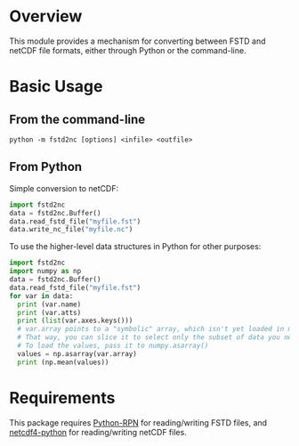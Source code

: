 Overview
========
This module provides a mechanism for converting between FSTD and netCDF file formats, either through Python or the command-line.

Basic Usage
===========

From the command-line
---------------------
```
python -m fstd2nc [options] <infile> <outfile>
```

From Python
-----------
Simple conversion to netCDF:
```python
import fstd2nc
data = fstd2nc.Buffer()
data.read_fstd_file("myfile.fst")
data.write_nc_file("myfile.nc")
```
To use the higher-level data structures in Python for other purposes:
```python
import fstd2nc
import numpy as np
data = fstd2nc.Buffer()
data.read_fstd_file("myfile.fst")
for var in data:
  print (var.name)
  print (var.atts)
  print (list(var.axes.keys()))
  # var.array points to a "symbolic" array, which isn't yet loaded in memory.
  # That way, you can slice it to select only the subset of data you need.
  # To load the values, pass it to numpy.asarray()
  values = np.asarray(var.array)
  print (np.mean(values))
```

Requirements
============
This package requires [Python-RPN](https://github.com/meteokid/python-rpn) for reading/writing FSTD files, and [netcdf4-python](https://github.com/Unidata/netcdf4-python) for reading/writing netCDF files.

